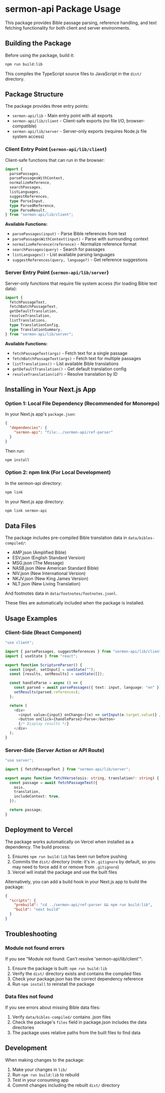 # sermon-api Package Usage

This package provides Bible passage parsing, reference handling, and text fetching functionality for both client and server environments.

## Building the Package

Before using the package, build it:

```bash
npm run build:lib
```

This compiles the TypeScript source files to JavaScript in the `dist/` directory.

## Package Structure

The package provides three entry points:

- `sermon-api/lib` - Main entry point with all exports
- `sermon-api/lib/client` - Client-safe exports (no file I/O, browser-compatible)
- `sermon-api/lib/server` - Server-only exports (requires Node.js file system access)

### Client Entry Point (`sermon-api/lib/client`)

Client-safe functions that can run in the browser:

```typescript
import {
  parsePassages,
  parsePassagesWithContext,
  normalizeReference,
  searchPassages,
  listLanguages,
  suggestReferences,
  type ParseInput,
  type ParsedReference,
  type ParseResult,
} from "sermon-api/lib/client";
```

**Available Functions:**
- `parsePassages(input)` - Parse Bible references from text
- `parsePassagesWithContext(input)` - Parse with surrounding context
- `normalizeReference(reference)` - Normalize reference format
- `searchPassages(query)` - Search for passages
- `listLanguages()` - List available parsing languages
- `suggestReferences(query, language?)` - Get reference suggestions

### Server Entry Point (`sermon-api/lib/server`)

Server-only functions that require file system access (for loading Bible text data):

```typescript
import {
  fetchPassageText,
  fetchBatchPassageText,
  getDefaultTranslation,
  resolveTranslation,
  listTranslations,
  type TranslationConfig,
  type TranslationSummary,
} from "sermon-api/lib/server";
```

**Available Functions:**
- `fetchPassageText(args)` - Fetch text for a single passage
- `fetchBatchPassageText(args)` - Fetch text for multiple passages
- `listTranslations()` - List available Bible translations
- `getDefaultTranslation()` - Get default translation config
- `resolveTranslation(id?)` - Resolve translation by ID

## Installing in Your Next.js App

### Option 1: Local File Dependency (Recommended for Monorepo)

In your Next.js app's `package.json`:

```json
{
  "dependencies": {
    "sermon-api": "file:../sermon-api/ref-parser"
  }
}
```

Then run:
```bash
npm install
```

### Option 2: npm link (For Local Development)

In the sermon-api directory:
```bash
npm link
```

In your Next.js app directory:
```bash
npm link sermon-api
```

## Data Files

The package includes pre-compiled Bible translation data in `data/bibles-compiled/`:
- AMP.json (Amplified Bible)
- ESV.json (English Standard Version)
- MSG.json (The Message)
- NASB.json (New American Standard Bible)
- NIV.json (New International Version)
- NKJV.json (New King James Version)
- NLT.json (New Living Translation)

And footnotes data in `data/footnotes/footnotes.jsonl`.

These files are automatically included when the package is installed.

## Usage Examples

### Client-Side (React Component)

```typescript
"use client";

import { parsePassages, suggestReferences } from "sermon-api/lib/client";
import { useState } from "react";

export function ScriptureParser() {
  const [input, setInput] = useState("");
  const [results, setResults] = useState([]);

  const handleParse = async () => {
    const parsed = await parsePassages({ text: input, language: "en" });
    setResults(parsed.references);
  };

  return (
    <div>
      <input value={input} onChange={(e) => setInput(e.target.value)} />
      <button onClick={handleParse}>Parse</button>
      {/* Display results */}
    </div>
  );
}
```

### Server-Side (Server Action or API Route)

```typescript
"use server";

import { fetchPassageText } from "sermon-api/lib/server";

export async function fetchVerse(osis: string, translation?: string) {
  const passage = await fetchPassageText({
    osis,
    translation,
    includeContext: true,
  });

  return passage;
}
```

## Deployment to Vercel

The package works automatically on Vercel when installed as a dependency. The build process:

1. Ensures `npm run build:lib` has been run before pushing
2. Commits the `dist/` directory (note: it's in `.gitignore` by default, so you may need to force add it or remove from `.gitignore`)
3. Vercel will install the package and use the built files

Alternatively, you can add a build hook in your Next.js app to build the package:

```json
{
  "scripts": {
    "prebuild": "cd ../sermon-api/ref-parser && npm run build:lib",
    "build": "next build"
  }
}
```

## Troubleshooting

### Module not found errors

If you see "Module not found: Can't resolve 'sermon-api/lib/client'":

1. Ensure the package is built: `npm run build:lib`
2. Verify the `dist/` directory exists and contains the compiled files
3. Check your package.json has the correct dependency reference
4. Run `npm install` to reinstall the package

### Data files not found

If you see errors about missing Bible data files:

1. Verify `data/bibles-compiled/` contains .json files
2. Check the package's `files` field in package.json includes the data directories
3. The package uses relative paths from the built files to find data

## Development

When making changes to the package:

1. Make your changes in `lib/`
2. Run `npm run build:lib` to rebuild
3. Test in your consuming app
4. Commit changes including the rebuilt `dist/` directory
